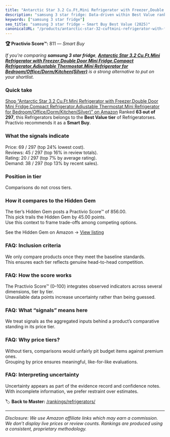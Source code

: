 ```yaml
---
title: "Antarctic Star 3.2 Cu.Ft,Mini Refrigerator with Freezer,Double Door Mini Fridge,Compact Refrigerator,Adjustable Thermostat,Mini Refrigerator for Bedroom/Office/Dorm/Kitchen(Silver)"
description: "samsung 3 star fridge: Data-driven within Best Value ranking using the Practivio Score™. Positioned by quality, value, demand, findability, momentum."
keywords: ["samsung 3 star fridge"]
seo_title: "samsung 3 star fridge — Smart Buy Best Value (2025)"
canonicalURL: "/products/antarctic-star-32-cuftmini-refrigerator-with-freezerdouble-door-mini-fridgecompact-refrigeratoradjustable-thermostatmini-refrigerator-for-bedroomofficedormkitchensilver-B0FC6ZMWXV/"
---
```


**🏆 Practivio Score™:** 811 — _Smart Buy_


*If you're comparing **samsung 3 star fridge**, **[Antarctic Star 3.2 Cu.Ft,Mini Refrigerator with Freezer,Double Door Mini Fridge,Compact Refrigerator,Adjustable Thermostat,Mini Refrigerator for Bedroom/Office/Dorm/Kitchen(Silver)](https://www.amazon.com/dp/B0FC6ZMWXV?tag=practivio-20)** is a strong alternative to put on your shortlist.*
### Quick take
[Shop “Antarctic Star 3.2 Cu.Ft,Mini Refrigerator with Freezer,Double Door Mini Fridge,Compact Refrigerator,Adjustable Thermostat,Mini Refrigerator for Bedroom/Office/Dorm/Kitchen(Silver)” on Amazon](https://www.amazon.com/dp/B0FC6ZMWXV?tag=practivio-20)
Ranked **63 out of 297**, this Refrigerators belongs to the **Best Value tier** of Refrigeratorses.  
Practivio recommends it as a **Smart Buy**.

### What the signals indicate
Price: 69 / 297 (top 24% lowest cost).  
Reviews: 45 / 297 (top 16% in review totals).  
Rating: 20 / 297 (top 7% by average rating).  
Demand: 38 / 297 (top 13% by recent sales).

### Position in tier
Comparisons do not cross tiers.

### How it compares to the Hidden Gem
The tier’s Hidden Gem posts a Practivio Score™ of 856.00.  
This pick trails the Hidden Gem by 45.00 points.  
Use this context to frame trade-offs among competing options.  

See the Hidden Gem on Amazon → [View listing](https://www.amazon.com/dp/B07F9PH82Z?tag=practivio-20)

### FAQ: Inclusion criteria
We only compare products once they meet the baseline standards.  
This ensures each tier reflects genuine head-to-head competition.

### FAQ: How the score works
The Practivio Score™ (0–100) integrates observed indicators across several dimensions, tier by tier.  
Unavailable data points increase uncertainty rather than being guessed.

### FAQ: What “signals” means here
We treat signals as the aggregated inputs behind a product’s comparative standing in its price tier.

### FAQ: Why price tiers?
Without tiers, comparisons would unfairly pit budget items against premium ones.  
Grouping by price ensures meaningful, like-for-like evaluations.

### FAQ: Interpreting uncertainty
Uncertainty appears as part of the evidence record and confidence notes.  
With incomplete information, we prefer restraint over estimates.


🏷️ **Back to Master:** [/rankings/refrigerators/](/rankings/refrigerators/)

---
_Disclosure: We use Amazon affiliate links which may earn a commission. We don’t display live prices or review counts. Rankings are produced using a consistent, proprietary methodology._
